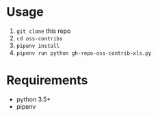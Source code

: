 # Usage

1. `git clone` this repo
1. `cd oss-contribs`
1. `pipenv install`
1. `pipenv run python gh-repo-oss-contrib-xls.py`

# Requirements
 * python 3.5+
 * pipenv